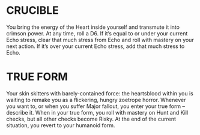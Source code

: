 # CRUCIBLE
You bring the energy of the Heart inside yourself and transmute it into crimson power. At any time, roll a D6. If it’s equal to or under your current Echo stress, clear that much stress from Echo and roll with mastery on your next action. If it’s over your current Echo stress, add that much stress to Echo.

# TRUE FORM
Your skin skitters with barely-contained force: the heartsblood within you is waiting to remake you as a flickering, hungry zoetrope horror. Whenever you want to, or when you suffer Major fallout, you enter your true form – describe it. When in your true form, you roll with mastery on Hunt and Kill checks, but all other checks become Risky. At the end of the current situation, you revert to your humanoid form.